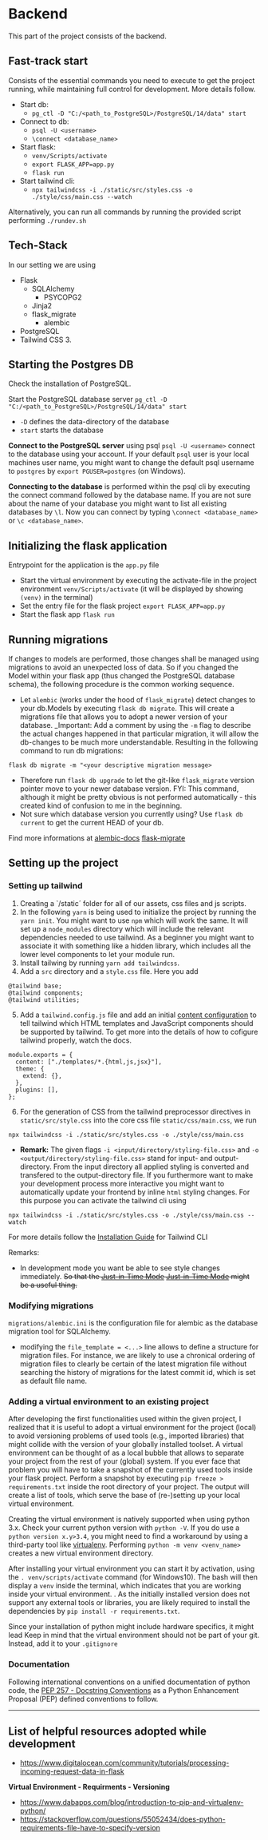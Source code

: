 # Backend

This part of the project consists of the backend.

## Fast-track start

Consists of the essential commands you need to execute to get the project running, while maintaining full control for development. More details follow.

- Start db:
  - `pg_ctl -D "C:/<path_to_PostgreSQL>/PostgreSQL/14/data" start`
- Connect to db:
  - `psql -U <username>`
  - `\connect <database_name>`
- Start flask:
  - `venv/Scripts/activate`
  - `export FLASK_APP=app.py`
  - `flask run`
- Start tailwind cli:
  - `npx tailwindcss -i ./static/src/styles.css -o ./style/css/main.css --watch`

Alternatively, you can run all commands by running the provided script performing `./rundev.sh`

## Tech-Stack

In our setting we are using

- Flask
  - SQLAlchemy
    - PSYCOPG2
  - Jinja2
  - flask_migrate
    - alembic
- PostgreSQL
- Tailwind CSS 3.

## Starting the Postgres DB

Check the installation of PostgreSQL.

Start the PostgreSQL database server `pg_ctl -D "C:/<path_to_PostgreSQL>/PostgreSQL/14/data" start`

- `-D` defines the data-directory of the database
- `start` starts the database

**Connect to the PostgreSQL server** using psql
`psql -U <username>` connect to the database using your account. If your default `psql` user is your local machines user name, you might want to change the default psql username to `postgres` by `export PGUSER=postgres` (on Windows).

**Connecting to the database** is performed within the psql cli by executing the connect command followed by the database name. If you are not sure about the name of your database you might want to list all existing databases by `\l`. Now you can connect by typing `\connect <database_name>` or `\c <database_name>`.

## Initializing the flask application

Entrypoint for the application is the `app.py` file

- Start the virtual environment by executing the activate-file in the project environment `venv/Scripts/activate` (it will be displayed by showing `(venv)` in the terminal)
- Set the entry file for the flask project `export FLASK_APP=app.py`
- Start the flask app `flask run`

## Running migrations

If changes to models are performed, those changes shall be managed using migrations to avoid an unexpected loss of data. So if you changed the Model within your flask app (thus changed the PostgreSQL database schema), the following procedure is the common working sequence.

- Let `alembic` (works under the hood of `flask_migrate`) detect changes to your db.Models by executing `flask db migrate`. This will create a migrations file that allows you to adopt a newer version of your database. \_Important: Add a comment by using the `-m` flag to describe the actual changes happened in that particular migration, it will allow the db-changes to be much more understandable. Resulting in the following command to run db migrations:

```
flask db migrate -m "<your descriptive migration message>
```

- Therefore run `flask db upgrade` to let the git-like `flask_migrate` version pointer move to your newer database version. FYI: This command, although it might be pretty obvious is not performed automatically - this created kind of confusion to me in the beginning.
- Not sure which database version you currently using? Use `flask db current` to get the current HEAD of your db.

Find more informations at [alembic-docs](https://alembic.sqlalchemy.org/en/latest/) [flask-migrate](https://flask-migrate.readthedocs.io/en/latest/)

## Setting up the project

### Setting up tailwind

1. Creating a `/static´ folder for all of our assets, css files and js scripts.
2. In the following `yarn` is being used to initialize the project by running the `yarn init`. You might want to use `npm` which will work the same. It will set up a `node_modules` directory which will include the relevant dependencies needed to use tailwind. As a beginner you might want to associate it with something like a hidden library, which includes all the lower level components to let your module run.
3. Install tailwing by running `yarn add tailwindcss`.
4. Add a `src` directory and a `style.css` file. Here you add

```
@tailwind base;
@tailwind components;
@tailwind utilities;
```

5. Add a `tailwind.config.js` file and add an initial [content configuration](https://tailwindcss.com/docs/content-configuration) to tell tailwind which HTML templates and JavaScript components should be supported by tailwind. To get more into the details of how to cofigure tailwind properly, watch the docs.

```
module.exports = {
  content: ["./templates/*.{html,js,jsx}"],
  theme: {
    extend: {},
  },
  plugins: [],
};
```

6. For the generation of CSS from the tailwind preprocessor directives in `static/src/style.css` into the core css file `static/css/main.css`, we run

```
npx tailwindcss -i ./static/src/styles.css -o ./style/css/main.css
```

- **Remark:** The given flags `-i <input/directory/styling-file.css>` and `-o <output/directory/styling-file.css>` stand for input- and output-directory. From the input directory all applied styling is converted and transfered to the output-directory file. If you furthermore want to make your development process more interactive you might want to automatically update your frontend by inline `html` styling changes. For this purpose you can activate the tailwind cli using

```
npx tailwindcss -i ./static/src/styles.css -o ./style/css/main.css --watch
```

For more details follow the [Installation Guide](https://tailwindcss.com/docs/installation) for Tailwind CLI

Remarks:

- In development mode you want be able to see style changes immediately. ~~So that the [Just-in-Time Mode](https://v2.tailwindcss.com/docs/just-in-time-mode) [Just-in-Time Mode](https://tailwindcss.com/blog/just-in-time-the-next-generation-of-tailwind-css) might be a useful thing.~~

### Modifying migrations

`migrations/alembic.ini` is the configuration file for alembic as the database migration tool for SQLAlchemy.

- modifying the `file_template = <...>` line allows to define a structure for migration files. For instance, we are likely to use a chronical ordering of migration files to clearly be certain of the latest migration file without searching the history of migrations for the latest commit id, which is set as default file name.

### Adding a virtual environment to an existing project

After developing the first functionalities used within the given project, I realized that it is useful to adopt a virtual environment for the project (local) to avoid versioning problems of used tools (e.g., imported libraries) that might collide with the version of your globally installed toolset. A virtual environment can be thought of as a local bubble that allows to separate your project from the rest of your (global) system.
If you ever face that problem you will have to take a snapshot of the currently used tools inside your flask project. Perform a snapshot by executing `pip freeze > requirements.txt` inside the root directory of your project. The output will create a list of tools, which serve the base of (re-)setting up your local virtual environment.

Creating the virtual environment is natively supported when using python 3.x. Check your current python version with `python -V`. If you do use a `python version x.y>3.4`, you might need to find a workaround by using a third-party tool like [virtualenv](https://virtualenv.pypa.io/en/latest/). Performing `python -m venv <venv_name>` creates a new virtual environment directory.

After installing your virtual environment you can start it by activation, using the `. venv/scripts/activate` command (for Windows10). The bash will then display a `venv` inside the terminal, which indicates that you are working inside your virtual environment. . As the initially installed version does not support any external tools or libraries, you are likely required to install the dependencies by `pip install -r requirements.txt`.

Since your installation of python might include hardware specifics, it might lead Keep in mind that the virtual environment should not be part of your git. Instead, add it to your `.gitignore`

### Documentation

Following international conventions on a unified documentation of python code, the [PEP 257 - Docstring Conventions](https://peps.python.org/pep-0257/) as a Python Enhancement Proposal (PEP) defined conventions to follow.

---

## List of helpful resources adopted while development

- https://www.digitalocean.com/community/tutorials/processing-incoming-request-data-in-flask

**Virtual Environment - Requirments - Versioning**

- https://www.dabapps.com/blog/introduction-to-pip-and-virtualenv-python/
- https://stackoverflow.com/questions/55052434/does-python-requirements-file-have-to-specify-version
